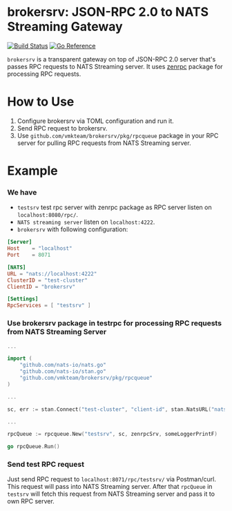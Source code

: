 # brokersrv: JSON-RPC 2.0 to NATS Streaming Gateway

[![Build Status](https://github.com/vmkteam/brokersrv/actions/workflows/go.yml/badge.svg?branch=master)](https://github.com/vmkteam/brokersrv/actions) [![Go Reference](https://pkg.go.dev/badge/github.com/vmkteam/brokersrv.svg)](https://pkg.go.dev/github.com/vmkteam/zenrpc)

`brokersrv` is a transparent gateway on top of JSON-RPC 2.0 server that's passes RPC requests to NATS Streaming server.
It uses [zenrpc](https://github.com/vmkteam/zenrpc) package for processing RPC requests.

# How to Use

1. Configure brokersrv via TOML configuration and run it.
2. Send RPC request to brokersrv.
3. Use `github.com/vmkteam/brokersrv/pkg/rpcqueue` package in your RPC server for pulling RPC requests from NATS Streaming server.

# Example
### We have
- `testsrv` test rpc server with zenrpc package as RPC server listen on `localhost:8080/rpc/`.
- `NATS streaming server` listen on `localhost:4222`.
- `brokersrv` with following configuration:
```toml
[Server]
Host    = "localhost"
Port    = 8071

[NATS]
URL = "nats://localhost:4222"
ClusterID = "test-cluster"
ClientID = "brokersrv"

[Settings]
RpcServices = [ "testsrv" ]
```

### Use brokersrv package in testrpc for processing RPC requests from NATS Streaming Server

```go
...

import (
    "github.com/nats-io/nats.go"
    "github.com/nats-io/stan.go"
    "github.com/vmkteam/brokersrv/pkg/rpcqueue"
)

...

sc, err := stan.Connect("test-cluster", "client-id", stan.NatsURL("nats://localhost:4222"), stan.NatsOptions(nats.Name("testsrv")))

...

rpcQueue := rpcqueue.New("testsrv", sc, zenrpcSrv, someLoggerPrintF)

go rpcQueue.Run()
```

### Send test RPC request
Just send RPC request to `localhost:8071/rpc/testsrv/` via Postman/curl. This request will pass into NATS Streaming server.
After that `rpcQueue` in `testsrv` will fetch this request from NATS Streaming server and pass it to own RPC server.
